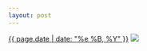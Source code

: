```yaml
---
layout: post
---
```


<p>
  <time><a href="/274">{{ page.date | date: "%e %B, %Y" }}</a></time>
  <a href="/274"><img src="{{ site.assets_url }}/274-635.jpg" srcset="{{ site.assets_url }}/274-1270.jpg 1270w, {{ site.assets_url }}/274-952.jpg 952w, {{ site.assets_url }}/274-635.jpg 635w, {{ site.assets_url }}/274-318.jpg 318w" sizes="(min-width: 700px) 50vw, calc(100vw - 2rem)" /></a>
</p>
